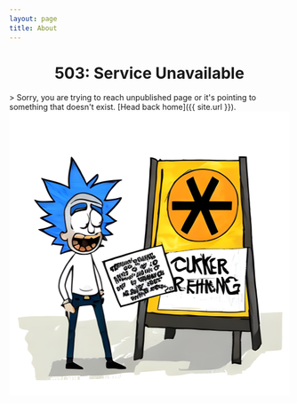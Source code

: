 ```yaml
---
layout: page
title: About
---
```



<center><h1> 503: Service Unavailable</h1></center>
> Sorry, you are trying to reach unpublished page or it's pointing to something that doesn't exist. [Head back home]({{ site.url }}).



<center><a href="https://www.krupanjac.me"><img src="/public/images/site_img/maintenance.png" height="512" width=512/></a> </center>